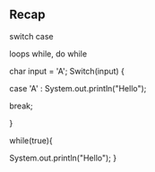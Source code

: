 ## Recap 

switch case 

loops 
while, do while 



 char input = 'A';
Switch(input) {

case 'A' :
System.out.println("Hello");

break;


}


 

while(true){

System.out.println("Hello");
}




